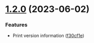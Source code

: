 # [1.2.0](https://github.com/Zebradil/go-ci-test/compare/v1.1.0...v1.2.0) (2023-06-02)


### Features

* Print version information ([f30cf1e](https://github.com/Zebradil/go-ci-test/commit/f30cf1ef85cd7c9de41646c0c1a1f8860caae13a))

